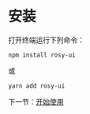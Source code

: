 # 安装

打开终端运行下列命令：

```
npm install rosy-ui
```

或

```
yarn add rosy-ui
```

下一节：[开始使用](#/doc/get-started)